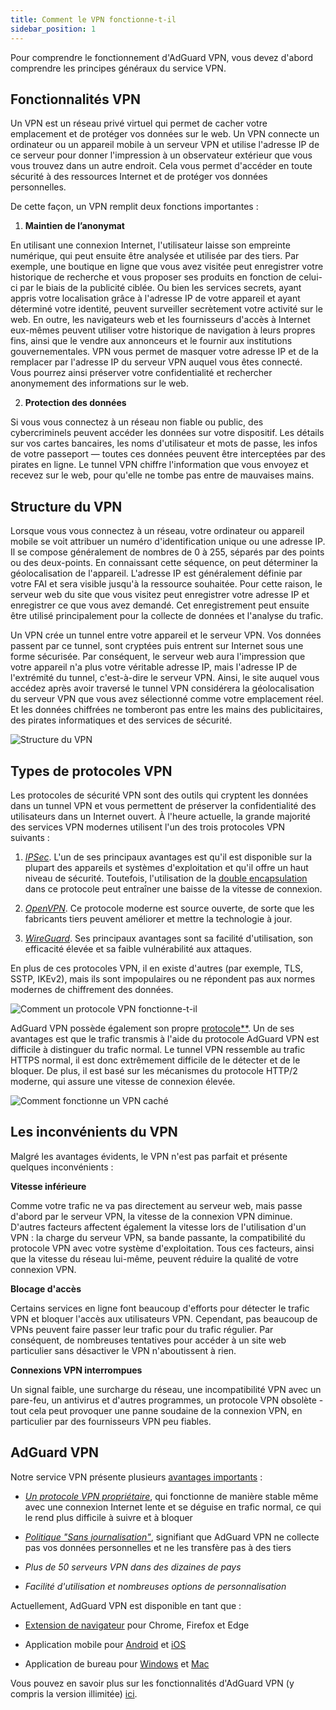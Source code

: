 ```yaml
---
title: Comment le VPN fonctionne-t-il
sidebar_position: 1
---
```


Pour comprendre le fonctionnement d'AdGuard VPN, vous devez d'abord comprendre les principes généraux du service VPN.

## Fonctionnalités VPN

Un VPN est un réseau privé virtuel qui permet de cacher votre emplacement et de protéger vos données sur le web. Un VPN connecte un ordinateur ou un appareil mobile à un serveur VPN et utilise l'adresse IP de ce serveur pour donner l'impression à un observateur extérieur que vous vous trouvez dans un autre endroit. Cela vous permet d'accéder en toute sécurité à des ressources Internet et de protéger vos données personnelles.

De cette façon, un VPN remplit deux fonctions importantes :

1. **Maintien de l’anonymat**

En utilisant une connexion Internet, l'utilisateur laisse son empreinte numérique, qui peut ensuite être analysée et utilisée par des tiers. Par exemple, une boutique en ligne que vous avez visitée peut enregistrer votre historique de recherche et vous proposer ses produits en fonction de celui-ci par le biais de la publicité ciblée. Ou bien les services secrets, ayant appris votre localisation grâce à l'adresse IP de votre appareil et ayant déterminé votre identité, peuvent surveiller secrètement votre activité sur le web. En outre, les navigateurs web et les fournisseurs d'accès à Internet eux-mêmes peuvent utiliser votre historique de navigation à leurs propres fins, ainsi que le vendre aux annonceurs et le fournir aux institutions gouvernementales. VPN vous permet de masquer votre adresse IP et de la remplacer par l'adresse IP du serveur VPN auquel vous êtes connecté. Vous pourrez ainsi préserver votre confidentialité et rechercher anonymement des informations sur le web.

2. **Protection des données**

Si vous vous connectez à un réseau non fiable ou public, des cybercriminels peuvent accéder les données sur votre dispositif. Les détails sur vos cartes bancaires, les noms d'utilisateur et mots de passe, les infos de votre passeport — toutes ces données peuvent être interceptées par des pirates en ligne. Le tunnel VPN chiffre l'information que vous envoyez et recevez sur le web, pour qu'elle ne tombe pas entre de mauvaises mains.

## Structure du VPN

Lorsque vous vous connectez à un réseau, votre ordinateur ou appareil mobile se voit attribuer un numéro d'identification unique ou une adresse IP. Il se compose généralement de nombres de 0 à 255, séparés par des points ou des deux-points. En connaissant cette séquence, on peut déterminer la géolocalisation de l'appareil. L'adresse IP est généralement définie par votre FAI et sera visible jusqu'à la ressource souhaitée. Pour cette raison, le serveur web du site que vous visitez peut enregistrer votre adresse IP et enregistrer ce que vous avez demandé. Cet enregistrement peut ensuite être utilisé principalement pour la collecte de données et l'analyse du trafic.

Un VPN crée un tunnel entre votre appareil et le serveur VPN. Vos données passent par ce tunnel, sont cryptées puis entrent sur Internet sous une forme sécurisée. Par conséquent, le serveur web aura l'impression que votre appareil n'a plus votre véritable adresse IP, mais l'adresse IP de l'extrémité du tunnel, c'est-à-dire le serveur VPN. Ainsi, le site auquel vous accédez après avoir traversé le tunnel VPN considérera la géolocalisation du serveur VPN que vous avez sélectionné comme votre emplacement réel. Et les données chiffrées ne tomberont pas entre les mains des publicitaires, des pirates informatiques et des services de sécurité.

![Structure du VPN](https://cdn.adguardvpn.com/public/Adguard/Website/Images/seo/en/how_vpn_3.jpg)

## Types de protocoles VPN

Les protocoles de sécurité VPN sont des outils qui cryptent les données dans un tunnel VPN et vous permettent de préserver la confidentialité des utilisateurs dans un Internet ouvert. À l'heure actuelle, la grande majorité des services VPN modernes utilisent l'un des trois protocoles VPN suivants :

1. [*IPSec*](https://en.wikipedia.org/wiki/IPsec). L'un de ses principaux avantages est qu'il est disponible sur la plupart des appareils et systèmes d'exploitation et qu'il offre un haut niveau de sécurité. Toutefois, l'utilisation de la [double encapsulation](https://en.wikipedia.org/wiki/Encapsulation_(networking)) dans ce protocole peut entraîner une baisse de la vitesse de connexion.

2. [*OpenVPN*](https://en.wikipedia.org/wiki/OpenVPN). Ce protocole moderne est source ouverte, de sorte que les fabricants tiers peuvent améliorer et mettre la technologie à jour.

3. [*WireGuard*](https://en.wikipedia.org/wiki/WireGuard). Ses principaux avantages sont sa facilité d'utilisation, son efficacité élevée et sa faible vulnérabilité aux attaques.

En plus de ces protocoles VPN, il en existe d'autres (par exemple, TLS, SSTP, IKEv2), mais ils sont impopulaires ou ne répondent pas aux normes modernes de chiffrement des données.

![Comment un protocole VPN fonctionne-t-il](https://cdn.adguardvpn.com/public/Adguard/Blog/vpn/protocol/4.svg)

AdGuard VPN possède également son propre [protocole**](adguard-vpn-protocol.mdx). Un de ses avantages est que le trafic transmis à l'aide du protocole AdGuard VPN est difficile à distinguer du trafic normal. Le tunnel VPN ressemble au trafic HTTPS normal, il est donc extrêmement difficile de le détecter et de le bloquer. De plus, il est basé sur les mécanismes du protocole HTTP/2 moderne, qui assure une vitesse de connexion élevée.

![Comment fonctionne un VPN caché](https://cdn.adguardvpn.com/public/Adguard/Blog/vpn/protocol/5.svg)

## Les inconvénients du VPN

Malgré les avantages évidents, le VPN n'est pas parfait et présente quelques inconvénients :

**Vitesse inférieure**

Comme votre trafic ne va pas directement au serveur web, mais passe d'abord par le serveur VPN, la vitesse de la connexion VPN diminue. D'autres facteurs affectent également la vitesse lors de l'utilisation d'un VPN : la charge du serveur VPN, sa bande passante, la compatibilité du protocole VPN avec votre système d'exploitation. Tous ces facteurs, ainsi que la vitesse du réseau lui-même, peuvent réduire la qualité de votre connexion VPN.

**Blocage d'accès**

Certains services en ligne font beaucoup d'efforts pour détecter le trafic VPN et bloquer l'accès aux utilisateurs VPN. Cependant, pas beaucoup de VPNs peuvent faire passer leur trafic pour du trafic régulier. Par conséquent, de nombreuses tentatives pour accéder à un site web particulier sans désactiver le VPN n'aboutissent à rien.

**Connexions VPN interrompues**

Un signal faible, une surcharge du réseau, une incompatibilité VPN avec un pare-feu, un antivirus et d'autres programmes, un protocole VPN obsolète - tout cela peut provoquer une panne soudaine de la connexion VPN, en particulier par des fournisseurs VPN peu fiables.

## AdGuard VPN

Notre service VPN présente plusieurs [avantages importants](why-adguard-vpn.md) :

* [*Un protocole VPN propriétaire*](adguard-vpn-protocol.mdx), qui fonctionne de manière stable même avec une connexion Internet lente et se déguise en trafic normal, ce qui le rend plus difficile à suivre et à bloquer

* [*Politique "Sans journalisation"*](https://adguard-vpn.com/en/privacy.html), signifiant que AdGuard VPN ne collecte pas vos données personnelles et ne les transfère pas à des tiers

* *Plus de 50 serveurs VPN dans des dizaines de pays*

* *Facilité d'utilisation et nombreuses options de personnalisation*

Actuellement, AdGuard VPN est disponible en tant que :

* [Extension de navigateur](../adguard-vpn-browser-extension/overview.md) pour Chrome, Firefox et Edge

* Application mobile pour [Android](../adguard-vpn-for-android/overview.md) et [iOS](../adguard-vpn-for-ios/overview.md)

* Application de bureau pour [Windows](../adguard-vpn-for-windows/overview.md) et [Mac](../adguard-vpn-for-mac/overview.md)

Vous pouvez en savoir plus sur les fonctionnalités d'AdGuard VPN (y compris la version illimitée) [ici](https://adguard-vpn.com/en/welcome.html).

